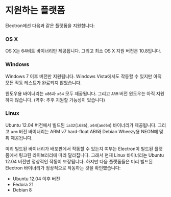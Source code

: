 # 지원하는 플랫폼

Electron에선 다음과 같은 플랫폼을 지원합니다:

### OS X

OS X는 64비트 바이너리만 제공됩니다. 그리고 최소 OS X 지원 버전은 10.8입니다.

### Windows

Windows 7 이후 버전만 지원됩니다. Windows Vista에서도 작동할 수 있지만 아직 모든 작동
테스트가 완료되지 않았습니다.

윈도우용 바이너리는 `x86`과 `x64` 모두 제공됩니다. 그리고 `ARM` 버전 윈도우는 아직
지원하지 않습니다. (역주: 추후 지원할 가능성이 있습니다)

### Linux

Ubuntu 12.04 버전에서 빌드된 `ia32`(`i686`), `x64`(`amd64`) 바이너리가 제공됩니다.
그리고 `arm` 버전 바이너리는 ARM v7 hard-float ABI와 Debian Wheezy용 NEON에 맞춰
제공됩니다.

미리 빌드된 바이너리가 배포판에서 작동할 수 있는지 여부는 Electron이 빌드된 플랫폼에서
링크된 라이브러리에 따라 달라집니다. 그래서 현재 Linux 바이너리는 Ubuntu 12.04 버전만
정상적인 작동이 보장됩니다. 하지만 다음 플랫폼들은 미리 빌드된 Electron 바이너리가
정상적으로 작동하는 것을 확인했습니다:

* Ubuntu 12.04 이후 버전
* Fedora 21
* Debian 8
